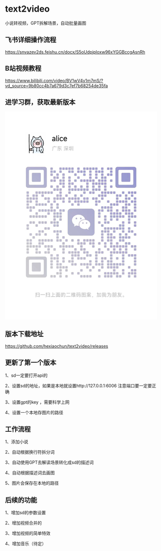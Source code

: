 # text2video
小说转视频，GPT拆解场景，自动批量画图

## 飞书详细操作流程
https://snvazev2ds.feishu.cn/docx/S5oUdpjploxw96xYGGBccgAsnRh

## B站视频教程
https://www.bilibili.com/video/BV1wV4y1m7mS/?vd_source=9b80cc4b7a679d3c7ef7b68254de35fa

## 进学习群，获取最新版本

<img src="https://raw.githubusercontent.com/hexiaochun/text2video/main/1471686320389_.pic.jpg" alt="alt text" width="500"/>

## 版本下载地址
https://github.com/hexiaochun/text2video/releases

## 更新了第一个版本
1、sd一定要打开api的

2、设置sd的地址，如果是本地就设置http://127.0.0.1:6006  注意端口要一定要正确

3、设置gpt的key ，需要科学上网

4、设置一个本地存图片的路径


## 工作流程
1、添加小说

2、自动根据换行符拆分词

3、自动使用GPT去解读场景转化成sd的描述词

4、自动根据描述词去画图

5、图片会保存在本地的路径


## 后续的功能
1、增加sd的参数设置

2、增加视频合并的

3、增加视频的简单特效

4、增加音乐（待定）
